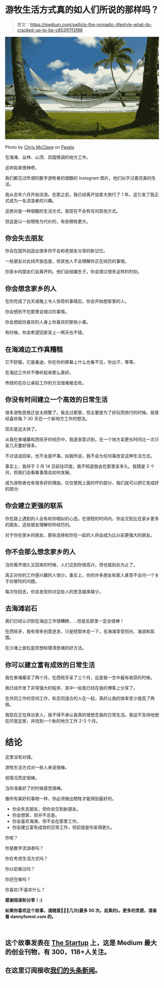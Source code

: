 # 游牧生活方式真的如人们所说的那样吗？

> 原文：<https://medium.com/swlh/is-the-nomadic-lifestyle-what-its-cracked-up-to-be-c6531f7f3f88>

![](img/76d1cb5a02a30133a65ec7144d04d8e6.png)

Photo by [Chris McClave](https://www.pexels.com/u/mcclave/) on [Pexels](https://www.pexels.com/photo/hammock-palm-trees-bungalows-bora-bora-104750/)

在海滩、丛林、山顶、异国情调的地方工作。

这听起来很神奇。

我们都见过所谓的数字游牧者的很酷的 Instagram 图片。他们似乎过着完美的生活。

我从去年六月开始流浪。在那之前，我已经离开加拿大旅行了 1 年。这引发了我正式成为一名流浪者的兴趣。

这绝对是一种很酷的生活方式。我现在不会有任何其他方式。

但这是以一些牺牲为代价的，有些牺牲更大。

## 你会失去朋友

你会在国外创造出很多你不会和老朋友分享的新记忆。

一些朋友对此持开放态度，但其他人不会理解你正在经历的事情。

你家乡的朋友们会离开的。他们会结婚生子。你会错过很多这样的时刻。

## 你会想念家乡的人

在你完成了白天或晚上令人惊奇的事情后，你会开始想家里的人。

你会想到不在那里会错过的事情。

你会想起你喜欢的人身上你喜欢的那些小事。

有时候，你会希望回家呆上一两天也不错。

## 在海滩边工作真糟糕

它不舒服，它是桑迪，你在你的屏幕上什么也看不见，你出汗，等等。

在海边工作并不像听起来那么美好。

传统的在办公桌前工作的方法很难被击败。

## 你没有时间建立一个高效的日常生活

很多游牧民族迁徙太频繁了。我去过那里，但主要是为了好玩而旅行的时候。我曾经喜欢每 7-30 天在一个新地方工作的想法。

现实是这太快了。

从我在柬埔寨和西班牙的经历中，我逐渐意识到，在一个地方呆更长时间比一次只呆几天要好得多。

不过话说回来，也不全是坏事。如我所说，我不会为任何事改变这种生活方式。

事实上，我将于 3 月 14 日前往印度。我不知道我会在那里呆多久。我猜是 3 个月，但我们会看看事情会如何发展。

成为游牧者也有很多好的理由。仅仅使用上面的坏的部分，我们就可以把它变成好的部分:

## 你会建立更强的联系

你在路上遇到的人会有和你相似的心态。在很短的时间内，你会交到比在家乡更多的朋友。这些朋友理解你所经历的。

对于你在家乡的朋友，那些选择和你在一起的人将会成为比以前更强大的朋友。

## 你不会那么想念家乡的人

当你离开很久又回来的时候，人们见到你很高兴，但也就到此为止了。

真正对你的工作感兴趣的人很少。事实上，你的许多朋友和家人甚至不会问一个关于你冒险的问题。

每次你回去，你会发现你对这些人的思念越来越少。

## 去海滩岩石

我们已经认识到在海边工作很糟糕，…但是去那里一定会很棒！

在西班牙，我有很多创意迸发，只是短暂休息一下，去海滩享受阳光、海浪和氛围。

在沙滩上放松是冥想和理清思绪的好方法。

## 你可以建立富有成效的日常生活

我在柬埔寨呆了两个月，在西班牙呆了三个月，这是我一生中最有收获的时候。

我已经开发了非常强大的程序，其中一些我已经在我的博客上分享了。

在共同工作的空间工作，和志同道合的人在一起，真的让我的效率至少提高了两倍。

我现在正在拜访家人，我不得不承认我真的很想念我的日常生活。我迫不及待地想在印度定居，并找到一个新的地方工作 2-3 个月。

# 结论

这里没有对错。

游牧生活方式对一些人来说很棒。

视情况而定很棒。

当你准备好了的时候感觉很棒。

像所有美好的事物一样，你必须做出牺牲才能得到最好的。

*   你会失去朋友，但你会交到新朋友。
*   你会想家，但并不总是。
*   你会喜欢海滩，但不会在那里工作。
*   你会建立富有成效的日常工作，但前提是你呆得更久。

你呢？

你是数字流浪者吗？

你在考虑生活方式吗？

你以前做过吗？

你还在做吗？

你喜欢/不喜欢什么？

**感谢阅读和分享！:)**

**如果你喜欢这个故事，请随意**👏👏👏**几次(最多 50 次。说真的)。更多的灵感，请查看 dannyforest.com 的**[](http://dannyforest.com/)****。****

**![](img/731acf26f5d44fdc58d99a6388fe935d.png)**

## **这个故事发表在 [The Startup](https://medium.com/swlh) 上，这是 Medium 最大的创业刊物，有 300，118+人关注。**

## **在这里订阅接收[我们的头条新闻](http://growthsupply.com/the-startup-newsletter/)。**

**![](img/731acf26f5d44fdc58d99a6388fe935d.png)**